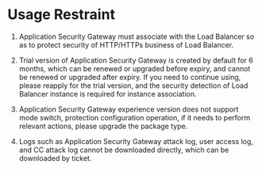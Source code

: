 # Usage Restraint

1. Application Security Gateway must associate with the Load Balancer so as to protect security of HTTP/HTTPs business of Load Balancer.

2. Trial version of Application Security Gateway is created by default for 6 months, which can be renewed or upgraded before expiry, and cannot be renewed or upgraded after expiry. If you need to continue using, please reapply for the trial version, and the security detection of Load Balancer instance is required for instance association.

3. Application Security Gateway experience version does not support mode switch, protection configuration operation, if it needs to perform relevant actions, please upgrade the package type.

4. Logs such as Application Security Gateway attack log, user access log, and CC attack log cannot be downloaded directly, which can be downloaded by ticket.